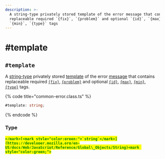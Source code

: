 ```yaml
---
description: >-
  A string-type privately stored template of the error message that contains
  replaceable required `{fix}`, `{problem}` and optional `{id}`, `{max}`,
  `{min}`, `{type}` tags
---
```


# #template

## `#template`

A [string-type](https://developer.mozilla.org/en-US/docs/Web/JavaScript/Reference/Global\_Objects/String) privately stored [template](../../getting-started/basic-concepts.md#template) of the error [message](../../getting-started/basic-concepts.md#message) that contains replaceable required [`{fix}`](../constructor.md#fix), [`{problem}`](../constructor.md#problem) and optional [`{id}`](../constructor.md#id), [`{max}`](../constructor.md#max), [`{min}`](../constructor.md#min), [`{type}`](../constructor.md#type) tags.

{% code title="common-error.class.ts" %}
```typescript
#template: string;
```
{% endcode %}

### Type

#### <mark style="color:green;">``</mark>[<mark style="color:green;">`string`</mark>](https://developer.mozilla.org/en-US/docs/Web/JavaScript/Reference/Global\_Objects/String)<mark style="color:green;">``</mark>
